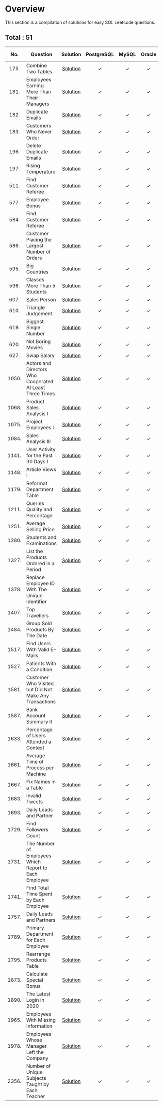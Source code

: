 # Overview

This section is a compilation of solutions for easy SQL Leetcode questions.


## Total : 51


| No. | Question | Solution | PostgreSQL | MySQL | Oracle | MS SQL | Pandas |
|:---:|----------|:--------:|:----------:|:-----:|:------:|:------:|:------:|
| 175. | Combine Two Tables | [Solution](https://github.com/ezryn-zaharoff/leetcode-solutions/blob/master/sql/01-sql-easy/easy-solutions/Q0175.md) | ✓ | ✓ | ✓ | ✓ | ✓ |
| 181. | Employees Earning More Than Their Managers | [Solution](https://github.com/ezryn-zaharoff/leetcode-solutions/blob/master/sql/01-sql-easy/easy-solutions/Q0181.md) | ✓ | ✓ | ✓ | ✓ |
| 182. | Duplicate Emails | [Solution](https://github.com/ezryn-zaharoff/leetcode-solutions/blob/master/sql/01-sql-easy/easy-solutions/Q0182.md) | ✓ | ✓ | ✓ | ✓ |
| 183. | Customers Who Never Order | [Solution](https://github.com/ezryn-zaharoff/leetcode-solutions/blob/master/sql/01-sql-easy/easy-solutions/Q0183.md) | ✓ | ✓ | ✓ |
| 196. | Delete Duplicate Emails | [Solution](https://github.com/ezryn-zaharoff/leetcode-solutions/blob/master/sql/01-sql-easy/easy-solutions/Q0196.md) | ✓ | ✓ | ✓ |
| 197. | Rising Temperature | [Solution](https://github.com/ezryn-zaharoff/leetcode-solutions/blob/master/sql/01-sql-easy/easy-solutions/Q0197.md) | ✓ | ✓ | ✓ |
| 511. | Find Customer Referee | [Solution](https://github.com/ezryn-zaharoff/leetcode-solutions/blob/master/sql/01-sql-easy/easy-solutions/Q0511.md) | ✓ | ✓ | ✓ |
| 577. | Employee Bonus | [Solution](https://github.com/ezryn-zaharoff/leetcode-solutions/blob/master/sql/01-sql-easy/easy-solutions/Q0577.md) | ✓ | ✓ | ✓ |
| 584. | Find Customer Referee | [Solution](https://github.com/ezryn-zaharoff/leetcode-solutions/blob/master/sql/01-sql-easy/easy-solutions/Q0584.md) | ✓ | ✓ | ✓ |
| 586. | Customer Placing the Largest Number of Orders | [Solution](https://github.com/ezryn-zaharoff/leetcode-solutions/blob/master/sql/01-sql-easy/easy-solutions/Q0586.md) | ✓ | ✓ | ✓ |
| 595. | Big Countries | [Solution](https://github.com/ezryn-zaharoff/leetcode-solutions/blob/master/sql/01-sql-easy/easy-solutions/Q0595.md) | ✓ | ✓ | ✓ |
| 596. | Classes More Than 5 Students | [Solution](https://github.com/ezryn-zaharoff/leetcode-solutions/blob/master/sql/01-sql-easy/easy-solutions/Q0596.md) | ✓ | ✓ | ✓ |
| 607. | Sales Person | [Solution](https://github.com/ezryn-zaharoff/leetcode-solutions/blob/master/sql/01-sql-easy/easy-solutions/Q0607.md) | ✓ | ✓ | ✓ |
| 610. | Triangle Judgement | [Solution](https://github.com/ezryn-zaharoff/leetcode-solutions/blob/master/sql/01-sql-easy/easy-solutions/Q0610.md) | ✓ | ✓ | ✓ |
| 619. | Biggest Single Number | [Solution](https://github.com/ezryn-zaharoff/leetcode-solutions/blob/master/sql/01-sql-easy/easy-solutions/Q0619.md) | ✓ | ✓ | ✓ |
| 620. | Not Boring Movies | [Solution](https://github.com/ezryn-zaharoff/leetcode-solutions/blob/master/sql/01-sql-easy/easy-solutions/Q0620.md) | ✓ | ✓ | ✓ |
| 627. | Swap Salary | [Solution](https://github.com/ezryn-zaharoff/leetcode-solutions/blob/master/sql/01-sql-easy/easy-solutions/Q0627.md) | ✓ | ✓ | ✓ |
| 1050. | Actors and Directors Who Cooperated At Least Three Times | [Solution](https://github.com/ezryn-zaharoff/leetcode-solutions/blob/master/sql/01-sql-easy/easy-solutions/Q1050.md) | ✓ | ✓ | ✓ |
| 1068. | Product Sales Analysis I | [Solution](https://github.com/ezryn-zaharoff/leetcode-solutions/blob/master/sql/01-sql-easy/easy-solutions/Q1068.md) | ✓ | ✓ | ✓ |
| 1075. | Project Employees I | [Solution](https://github.com/ezryn-zaharoff/leetcode-solutions/blob/master/sql/01-sql-easy/easy-solutions/Q1075.md) | ✓ | ✓ | ✓ |
| 1084. | Sales Analysis III | [Solution](https://github.com/ezryn-zaharoff/leetcode-solutions/blob/master/sql/01-sql-easy/easy-solutions/Q1084.md) | ✓ | ✓ | ✓ |
| 1141. | User Activity for the Past 30 Days I | [Solution](https://github.com/ezryn-zaharoff/leetcode-solutions/blob/master/sql/01-sql-easy/easy-solutions/Q1141.md) | ✓ | ✓ | ✓ |
| 1148. | Article Views I | [Solution](https://github.com/ezryn-zaharoff/leetcode-solutions/blob/master/sql/01-sql-easy/easy-solutions/Q1148.md) | ✓ | ✓ | ✓ |
| 1179. | Reformat Department Table | [Solution](https://github.com/ezryn-zaharoff/leetcode-solutions/blob/master/sql/01-sql-easy/easy-solutions/Q1179.md) | ✓ | ✓ | ✓ |
| 1211. | Queries Quality and Percentage | [Solution](https://github.com/ezryn-zaharoff/leetcode-solutions/blob/master/sql/01-sql-easy/easy-solutions/Q1211.md) | ✓ | ✓ | ✓ |
| 1251. | Average Selling Price | [Solution](https://github.com/ezryn-zaharoff/leetcode-solutions/blob/master/sql/01-sql-easy/easy-solutions/Q1251.md) | ✓ | ✓ | ✓ |
| 1280. | Students and Examinations | [Solution](https://github.com/ezryn-zaharoff/leetcode-solutions/blob/master/sql/01-sql-easy/easy-solutions/Q1280.md) | ✓ | ✓ | ✓ |
| 1327. | List the Products Ordered in a Period | [Solution](https://github.com/ezryn-zaharoff/leetcode-solutions/blob/master/sql/01-sql-easy/easy-solutions/Q1327.md) | ✓ | ✓ | ✓ |
| 1378. | Replace Employee ID With The Unique Identifier | [Solution](https://github.com/ezryn-zaharoff/leetcode-solutions/blob/master/sql/01-sql-easy/easy-solutions/Q1378.md) | ✓ | ✓ | ✓ |
| 1407. | Top Travellers | [Solution](https://github.com/ezryn-zaharoff/leetcode-solutions/blob/master/sql/01-sql-easy/easy-solutions/Q1407.md) | ✓ | ✓ | ✓ |
| 1484. | Group Sold Products By The Date | [Solution](https://github.com/ezryn-zaharoff/leetcode-solutions/blob/master/sql/01-sql-easy/easy-solutions/Q1484.md) | ✓ | ✓ | ✓ |
| 1517. | Find Users With Valid E-Mails | [Solution](https://github.com/ezryn-zaharoff/leetcode-solutions/blob/master/sql/01-sql-easy/easy-solutions/Q1517.md) | ✓ | ✓ | ✓ |
| 1527. | Patients With a Condition | [Solution](https://github.com/ezryn-zaharoff/leetcode-solutions/blob/master/sql/01-sql-easy/easy-solutions/Q1527.md) | ✓ | ✓ | ✓ |
| 1581. | Customer Who Visited but Did Not Make Any Transactions | [Solution](https://github.com/ezryn-zaharoff/leetcode-solutions/blob/master/sql/01-sql-easy/easy-solutions/Q1581.md) | ✓ | ✓ | ✓ |
| 1587. | Bank Account Summary II | [Solution](https://github.com/ezryn-zaharoff/leetcode-solutions/blob/master/sql/01-sql-easy/easy-solutions/Q1587.md) | ✓ | ✓ | ✓ |
| 1633. | Percentage of Users Attended a Contest | [Solution](https://github.com/ezryn-zaharoff/leetcode-solutions/blob/master/sql/01-sql-easy/easy-solutions/Q1633.md) | ✓ | ✓ | ✓ |
| 1661. | Average Time of Process per Machine | [Solution](https://github.com/ezryn-zaharoff/leetcode-solutions/blob/master/sql/01-sql-easy/easy-solutions/Q1661.md) | ✓ | ✓ | ✓ |
| 1667. | Fix Names in a Table | [Solution](https://github.com/ezryn-zaharoff/leetcode-solutions/blob/master/sql/01-sql-easy/easy-solutions/Q1667.md) | ✓ | ✓ | ✓ |
| 1683. | Invalid Tweets | [Solution](https://github.com/ezryn-zaharoff/leetcode-solutions/blob/master/sql/01-sql-easy/easy-solutions/Q1683.md) | ✓ | ✓ | ✓ |
| 1693. | Daily Leads and Partner | [Solution](https://github.com/ezryn-zaharoff/leetcode-solutions/blob/master/sql/01-sql-easy/easy-solutions/Q1693.md) | ✓ | ✓ | ✓ |
| 1729. | Find Followers Count | [Solution](https://github.com/ezryn-zaharoff/leetcode-solutions/blob/master/sql/01-sql-easy/easy-solutions/Q1729.md) | ✓ | ✓ | ✓ |
| 1731. | The Number of Employees Which Report to Each Employee | [Solution](https://github.com/ezryn-zaharoff/leetcode-solutions/blob/master/sql/01-sql-easy/easy-solutions/Q1731.md) | ✓ | ✓ | ✓ |
| 1741. | Find Total Time Spent by Each Employee | [Solution](https://github.com/ezryn-zaharoff/leetcode-solutions/blob/master/sql/01-sql-easy/easy-solutions/Q1741.md) | ✓ | ✓ | ✓ |
| 1757. | Daily Leads and Partners | [Solution](https://github.com/ezryn-zaharoff/leetcode-solutions/blob/master/sql/01-sql-easy/easy-solutions/Q1757.md) | ✓ | ✓ | ✓ |
| 1789. | Primary Department for Each Employee | [Solution](https://github.com/ezryn-zaharoff/leetcode-solutions/blob/master/sql/01-sql-easy/easy-solutions/Q1789.md) | ✓ | ✓ | ✓ |
| 1795. | Rearrange Products Table | [Solution](https://github.com/ezryn-zaharoff/leetcode-solutions/blob/master/sql/01-sql-easy/easy-solutions/Q1795.md) | ✓ | ✓ | ✓ |
| 1873. | Calculate Special Bonus | [Solution](https://github.com/ezryn-zaharoff/leetcode-solutions/blob/master/sql/01-sql-easy/easy-solutions/Q1873.md) | ✓ | ✓ | ✓ |
| 1890. | The Latest Login in 2020 | [Solution](https://github.com/ezryn-zaharoff/leetcode-solutions/blob/master/sql/01-sql-easy/easy-solutions/Q1890.md) | ✓ | ✓ | ✓ |
| 1965. | Employees With Missing Information | [Solution](https://github.com/ezryn-zaharoff/leetcode-solutions/blob/master/sql/01-sql-easy/easy-solutions/Q1965.md) | ✓ | ✓ | ✓ |
| 1978. | Employees Whose Manager Left the Company | [Solution](https://github.com/ezryn-zaharoff/leetcode-solutions/blob/master/sql/01-sql-easy/easy-solutions/Q1978.md) | ✓ | ✓ | ✓ |
| 2356. | Number of Unique Subjects Taught by Each Teacher | [Solution](https://github.com/ezryn-zaharoff/leetcode-solutions/blob/master/sql/01-sql-easy/easy-solutions/Q2356.md) | ✓ | ✓ | ✓ |